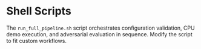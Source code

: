 # Shell Scripts

The `run_full_pipeline.sh` script orchestrates configuration validation, CPU
demo execution, and adversarial evaluation in sequence. Modify the script to fit
custom workflows.
